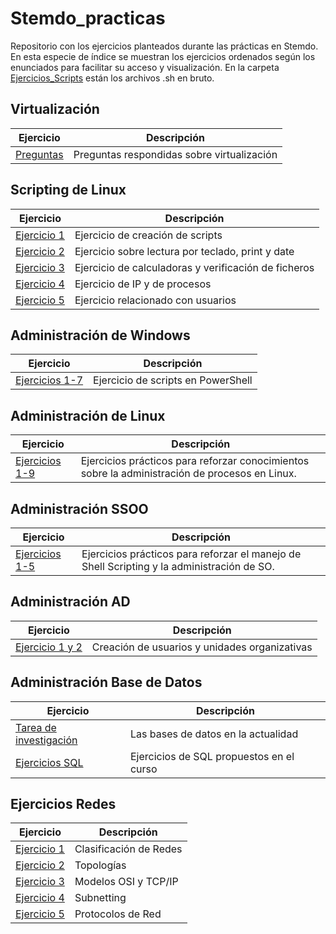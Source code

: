# Stemdo_practicas
Repositorio con los ejercicios planteados durante las prácticas en Stemdo. En esta especie de índice se muestran los ejercicios ordenados según los enunciados para facilitar su acceso y visualización. En la carpeta [Ejercicios_Scripts](/Ejercicios_Scripts) están los archivos .sh en bruto. 

## Virtualización

| Ejercicio        | Descripción                |
| -------------    | -------------              |
| [Preguntas](/Virtualizaci%C3%B3n/Preguntas.md) | Preguntas respondidas sobre virtualización |


## Scripting de Linux

| Ejercicio        | Descripción                |
| -------------    | -------------              |
| [Ejercicio 1](/ScriptingLinux/Ejercicio1.md) | Ejercicio de creación de scripts |
| [Ejercicio 2](/ScriptingLinux/Ejercicio2.md) | Ejercicio sobre lectura por teclado, print y date |
| [Ejercicio 3](/ScriptingLinux/Ejercicio3.md) | Ejercicio de calculadoras y verificación de ficheros |
| [Ejercicio 4](/ScriptingLinux/Ejercicio4.md) | Ejercicio de IP y de procesos |
| [Ejercicio 5](/ScriptingLinux/Ejercicio5.md) | Ejercicio relacionado con usuarios |

## Administración de Windows

| Ejercicio        | Descripción                |
| -------------    | -------------              |
| [Ejercicios 1-7](/Administración_Windows/Ejercicios%201-7.md) | Ejercicio de scripts en PowerShell |


## Administración de Linux

| Ejercicio        | Descripción                |
| -------------    | -------------              |
| [Ejercicios 1-9](/Administración_Linux/Ejercicios%201-9.md) | Ejercicios prácticos para reforzar conocimientos  sobre la administración de procesos en Linux. |


## Administración SSOO

| Ejercicio        | Descripción                |
| -------------    | -------------              |
| [Ejercicios 1-5](/Administración_SSOO/Ejercicios%20de%20Administración%20de%20Sistemas%20Operativos.md)   | Ejercicios prácticos para reforzar el manejo de Shell Scripting y la administración de SO. |

## Administración AD

| Ejercicio        | Descripción                |
| -------------    | -------------              |
| [Ejercicio 1 y 2](/Administración%20AD/Ejercicio1y2.md) | Creación de usuarios y unidades organizativas |

## Administración Base de Datos  
| Ejercicio        | Descripción                |
| -------------    | -------------              |
| [Tarea de investigación](/Administración%20Base%20de%20Datos/Tarea%20de%20Investigación:%20Las%20Bases%20de%20Datos%20en%20la%20Actualidad.md) | Las bases de datos en la actualidad |
| [Ejercicios SQL](/Administración%20Base%20de%20Datos/Ejercicios%20curso%20Base%20de%20Datos) | Ejercicios de SQL propuestos en el curso |

## Ejercicios Redes

| Ejercicio        | Descripción                |
| -------------    | -------------              |
| [Ejercicio 1](/Network-exercises/Ejercicio-1.md) | Clasificación de Redes |
| [Ejercicio 2](/Network-exercises/Ejercicio-2.md) | Topologías  |
| [Ejercicio 3](/Network-exercises/Ejercicio-3.md) | Modelos OSI y TCP/IP  |
| [Ejercicio 4](/Network-exercises/Ejercicio-4.md) | Subnetting  |
| [Ejercicio 5](/Network-exercises/Ejercicio-5.md) | Protocolos de Red  |

